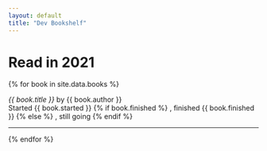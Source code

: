 ```yaml
---
layout: default
title: "Dev Bookshelf"
---
```

# Read in 2021

{% for book in site.data.books %}
  <p>
    <cite>{{ book.title }}</cite> by {{ book.author }}
    <br>
    <span>Started {{ book.started }}</span>
    {% if book.finished %}    
    , finished {{ book.finished }}
    {% else %}
    , still going
    {% endif %}
  </p>

<hr>
{% endfor %}
